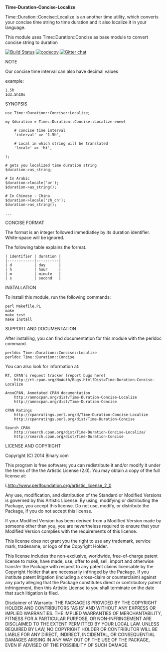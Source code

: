 **Time-Duration-Concise-Localize**

Time::Duration::Concise::Localize is an another time utility, which converts your concise time string to time duration and it also localize it in your language.

This module uses Time::Duration::Concise as base module to convert concise string to duration


[![Build Status](https://travis-ci.org/binary-com/perl-Time-Duration-Concise-Localize.svg?branch=master)](https://travis-ci.org/binary-com/perl-Time-Duration-Concise-Localize)
[![codecov](https://codecov.io/gh/binary-com/perl-Time-Duration-Concise-Localize/branch/master/graph/badge.svg)](https://codecov.io/gh/binary-com/perl-Time-Duration-Concise-Localize)
[![Gitter chat](https://badges.gitter.im/binary-com/perl-Time-Duration-Concise-Localize.png)](https://gitter.im/binary-com/perl-Time-Duration-Concise-Localize)

NOTE

Our concise time interval can also have decimal values

example:

    1.5h
    1d3.5h10s


SYNOPSIS

    use Time::Duration::Concise::Localize;

    my $duration = Time::Duration::Concise::Localize->new(

        # concise time interval
        'interval' => '1.5h',

        # Local in which string will be translated
        'locale' => 'hi',

    );

    # gets you localized time duration string
    $duration->as_string;

    # In Arabic
    $duration->locale('ar');
    $duration->as_string();

    # In Chinese - China
    $duration->locale('zh_cn');
    $duration->as_string();

    ...

CONCISE FORMAT

The format is an integer followed immediatley by its duration identifier.  White-space will be ignored.
    
  The following table explains the format.

    | identifier | duration |
    |------------|----------|
    | d          | day      |
    | h          | hour     |
    | m          | minute   |
    | s          | second   |
    


INSTALLATION

To install this module, run the following commands:

	perl Makefile.PL
	make
	make test
	make install

SUPPORT AND DOCUMENTATION

After installing, you can find documentation for this module with the
perldoc command.

    perldoc Time::Duration::Concise::Localize
    perldoc Time::Duration::Concise

You can also look for information at:

    RT, CPAN's request tracker (report bugs here)
        http://rt.cpan.org/NoAuth/Bugs.html?Dist=Time-Duration-Concise-Localize

    AnnoCPAN, Annotated CPAN documentation
        http://annocpan.org/dist/Time-Duration-Concise-Localize
        http://annocpan.org/dist/Time-Duration-Concise

    CPAN Ratings
        http://cpanratings.perl.org/d/Time-Duration-Concise-Localize
        http://cpanratings.perl.org/dist/Time-Duration-Concise

    Search CPAN
        http://search.cpan.org/dist/Time-Duration-Concise-Localize/
        http://search.cpan.org/dist/Time-Duration-Concise


LICENSE AND COPYRIGHT

Copyright (C) 2014 Binary.com

This program is free software; you can redistribute it and/or modify it
under the terms of the the Artistic License (2.0). You may obtain a
copy of the full license at:

L<http://www.perlfoundation.org/artistic_license_2_0>

Any use, modification, and distribution of the Standard or Modified
Versions is governed by this Artistic License. By using, modifying or
distributing the Package, you accept this license. Do not use, modify,
or distribute the Package, if you do not accept this license.

If your Modified Version has been derived from a Modified Version made
by someone other than you, you are nevertheless required to ensure that
your Modified Version complies with the requirements of this license.

This license does not grant you the right to use any trademark, service
mark, tradename, or logo of the Copyright Holder.

This license includes the non-exclusive, worldwide, free-of-charge
patent license to make, have made, use, offer to sell, sell, import and
otherwise transfer the Package with respect to any patent claims
licensable by the Copyright Holder that are necessarily infringed by the
Package. If you institute patent litigation (including a cross-claim or
counterclaim) against any party alleging that the Package constitutes
direct or contributory patent infringement, then this Artistic License
to you shall terminate on the date that such litigation is filed.

Disclaimer of Warranty: THE PACKAGE IS PROVIDED BY THE COPYRIGHT HOLDER
AND CONTRIBUTORS "AS IS' AND WITHOUT ANY EXPRESS OR IMPLIED WARRANTIES.
THE IMPLIED WARRANTIES OF MERCHANTABILITY, FITNESS FOR A PARTICULAR
PURPOSE, OR NON-INFRINGEMENT ARE DISCLAIMED TO THE EXTENT PERMITTED BY
YOUR LOCAL LAW. UNLESS REQUIRED BY LAW, NO COPYRIGHT HOLDER OR
CONTRIBUTOR WILL BE LIABLE FOR ANY DIRECT, INDIRECT, INCIDENTAL, OR
CONSEQUENTIAL DAMAGES ARISING IN ANY WAY OUT OF THE USE OF THE PACKAGE,
EVEN IF ADVISED OF THE POSSIBILITY OF SUCH DAMAGE.

